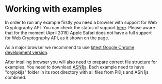 # Working with examples

In order to run any example firstly you need a browser with support for Web Cryptography API. You can check the status of support [here](http://caniuse.com/#feat=cryptography). Please aware that for the moment (April 2015) Apple Safari does not have a full support for Web Cryptography API, as it shown on the page.

As a major browser we recommend to use [latest Google Chrome development version](https://www.google.com/intl/en/chrome/browser/desktop/index.html?extra=devchannel#eula).

After intalling browser you will also need to prepare correct file structure for examples. You need to download [ASN1js](https://github.com/GlobalSign/ASN1.js). Each example need to have "org/pkijs" folder in its root directory with all files from PKIjs and ASN1js combined.
